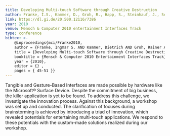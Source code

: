 ```yaml
---
title: Developing Multi-touch Software through Creative Destruction
author: Franke, I.S., Kammer, D., Groh, R., Happ, S., Steinhauf, J., Schönefeld, F.
link: https://dl.gi.de/20.500.12116/7386
year: 2010
venue: Mensch & Computer 2010 entertainment Interfaces Track
type: conference
bibtex: >-
    @inproceedings{mci/Franke2010,
    author = {Franke, Ingmar S. AND Kammer, Dietrich AND Groh, Rainer AND Happ, Simone AND Steinhauf, Juliane AND Schönefeld, Frank},
    title = {Developing Multi-touch Software through Creative Destruction},
    booktitle = {Mensch & Computer 2010 Entertainment Interfaces Track},
    year = {2010},
    editor = {} ,
    pages = { 45-51 }}
---
```

Tangible and Gesture-Based Interfaces are made possible by hardware like the Microsoft® Surface Device. Despite the commitment of big business, the killer application is yet to be found. To address this challenge, we investigate the innovation process. Against this background, a workshop was set up and conducted. The clarification of focuses during brainstorming is achieved by introducing a triad of innovation, which revealed potentials for entertaining multi-touch applications. We respond to these potentials with the custom-made solutions realized during our workshop.